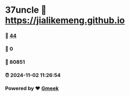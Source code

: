 # 37uncle :link: https://jialikemeng.github.io 
### :page_facing_up: [44](https://jialikemeng.github.io/tag.html) 
### :speech_balloon: 0 
### :hibiscus: 80851 
### :alarm_clock: 2024-11-02 11:26:54 
### Powered by :heart: [Gmeek](https://github.com/Meekdai/Gmeek)
